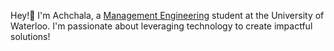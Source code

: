Hey!👋 I'm Achchala, a <a href="https://uwaterloo.ca/management-sciences/management-engineering" target="_blank">Management Engineering</a> student at the University of Waterloo. I'm passionate about leveraging technology to create impactful solutions!

<!--
**achchala/Achchala** is a ✨ _special_ ✨ repository because its `README.md` (this file) appears on your GitHub profile.

- 🔭 I’m currently working on ...
- 🌱 I’m currently learning ...
- 👯 I’m looking to collaborate on ...
- 🤔 I’m looking for help with ...
- 💬 Ask me about ...
- 📫 How to reach me: ...
- 😄 Pronouns: ...
- ⚡ Fun fact: ...
-->
